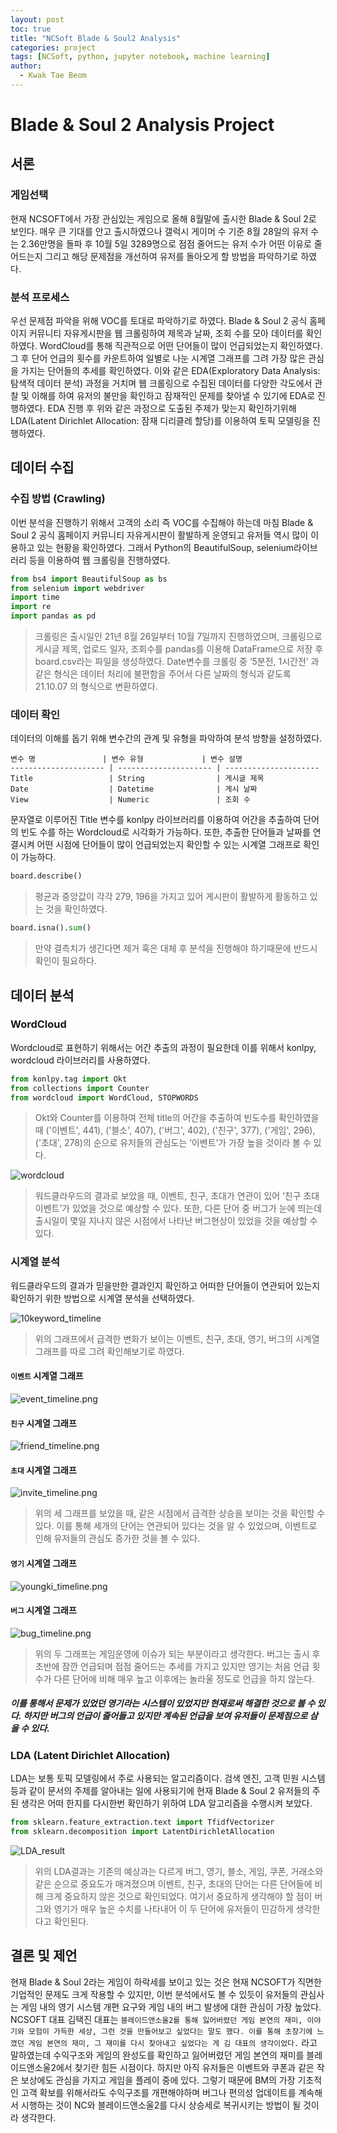 ```yaml
---
layout: post
toc: true
title: "NCSoft Blade & Soul2 Analysis"
categories: project
tags: [NCSoft, python, jupyter notebook, machine learning]
author:
  - Kwak Tae Beom
---
```

# Blade & Soul 2 Analysis Project

## 서론

### 게임선택

현재 NCSOFT에서 가장 관심있는 게임으로 올해 8월말에 출시한 Blade & Soul 2로 보인다. 매우 큰 기대를 안고 출시하였으나 갤럭시 게이머 수 기준 8월 28일의 유저 수는 2.36만명을 돌파 후 10월 5일 3289명으로 점점 줄어드는 유저 수가 어떤 이유로 줄어드는지 그리고 해당 문제점을 개선하여 유저를 돌아오게 할 방법을 파악하기로 하였다.

### 분석 프로세스

우선 문제점 파악을 위해 VOC를 토대로 파악하기로 하였다. Blade & Soul 2 공식 홈페이지 커뮤니티 자유게시판을 웹 크롤링하여 제목과 날짜, 조회 수를 모아 데이터를 확인하였다. WordCloud를 통해 직관적으로 어떤 단어들이 많이 언급되었는지 확인하였다. 그 후 단어 언급의 횟수를 카운트하여 일별로 나눈 시계열 그래프를 그려 가장 많은 관심을 가지는 단어들의 추세를 확인하였다. 이와 같은 EDA(Exploratory Data Analysis: 탐색적 데이터 분석) 과정을 거치며 웹 크롤링으로 수집된 데이터를 다양한 각도에서 관찰 및 이해를 하여 유저의 불만을 확인하고 잠재적인 문제를 찾아낼 수 있기에 EDA로 진행하였다. EDA 진행 후 위와 같은 과정으로 도출된 주제가 맞는지 확인하기위해 LDA(Latent Dirichlet Allocation: 잠재 디리클레 할당)를 이용하여 토픽 모델링을 진행하였다.

## 데이터 수집

### 수집 방법 (Crawling)

이번 분석을 진행하기 위해서 고객의 소리 즉 VOC를 수집해야 하는데 마침 Blade & Soul 2 공식 홈페이지 커뮤니티 자유게시판이 활발하게 운영되고 유저들 역시 많이 이용하고 있는 현황을 확인하였다. 그래서 Python의 BeautifulSoup, selenium라이브러리 등을 이용하여 웹 크롤링을 진행하였다.

```python
from bs4 import BeautifulSoup as bs
from selenium import webdriver
import time
import re
import pandas as pd
```

> 크롤링은 출시일인 21년 8월 26일부터 10월 7일까지 진행하였으며, 크롤링으로 게시글 제목, 업로드 일자, 조회수를 pandas를 이용해 DataFrame으로 저장 후 board.csv라는 파일을 생성하였다. Date변수를 크롤링 중 ‘5분전, 1시간전’ 과 같은 형식은 데이터 처리에 불편함을 주어서 다른 날짜의 형식과 같도록 21.10.07 의 형식으로 변환하였다.

### 데이터 확인

데이터의 이해를 돕기 위해 변수간의 관계 및 유형을 파악하여 분석 방향을 설정하였다.

```Tables
변수 명               | 변수 유형             | 변수 설명             
--------------------- | --------------------- | --------------------- 
Title                 | String                | 게시글 제목     
Date                  | Datetime              | 게시 날짜 
View                  | Numeric               | 조회 수 

```

문자열로 이루어진 Title 변수를 konlpy 라이브러리를 이용하여 어간을 추출하여 단어의 빈도 수를 하는 Wordcloud로 시각화가 가능하다. 또한, 추출한 단어들과 날짜를 연결시켜 어떤 시점에 단어들이 많이 언급되었는지 확인할 수 있는 시계열 그래프로 확인이 가능하다.


```python
board.describe()
```

> 평균과 중앙값이 각각 279, 196을 가지고 있어 게시판이 활발하게 활동하고 있는 것을 확인하였다.

```python
board.isna().sum()
```

> 만약 결측치가 생긴다면 제거 혹은 대체 후 분석을 진행해야 하기때문에 반드시 확인이 필요하다.

## 데이터 분석

### WordCloud

Wordcloud로 표현하기 위해서는 어간 추출의 과정이 필요한데 이를 위해서 konlpy, wordcloud 라이브러리를 사용하였다.

```python
from konlpy.tag import Okt
from collections import Counter
from wordcloud import WordCloud, STOPWORDS
```

> Okt와 Counter를 이용하여 전체 title의 어간을 추출하여 빈도수를 확인하였을 때 ('이벤트', 441), ('블소', 407), ('버그', 402), ('친구', 377), ('게임', 296), ('초대', 278)의 순으로 유저들의 관심도는 ‘이벤트’가 가장 높을 것이라 볼 수 있다.

![wordcloud](./img/nc_problem/wordcloud.png)

> 워드클라우드의 결과로 보았을 때, 이벤트, 친구, 초대가 연관이 있어 ‘친구 초대 이벤트’가 있었을 것으로 예상할 수 있다. 또한, 다른 단어 중 버그가 눈에 띄는데 출시일이 몇일 지나지 않은 시점에서 나타난 버그현상이 있었을 것을 예상할 수 있다.

### 시계열 분석

워드클라우드의 결과가 믿을만한 결과인지 확인하고 어떠한 단어들이 연관되어 있는지 확인하기 위한 방법으로 시계열 분석을 선택하였다.

![10keyword_timeline](./img/nc_problem/10keyword_timeline.png)

> 위의 그래프에서 급격한 변화가 보이는 이벤트, 친구, 초대, 영기, 버그의 시계열 그래프를 따로 그려 확인해보기로 하였다.

#### `이벤트` 시계열 그래프
![event_timeline.png](./img/nc_problem/event_timeline.png)

#### `친구` 시계열 그래프
![friend_timeline.png](./img/nc_problem/friend_timeline.png)

#### `초대` 시계열 그래프
![invite_timeline.png](./img/nc_problem/invite_timeline.png)

> 위의 세 그래프를 보았을 때, 같은 시점에서 급격한 상승을 보이는 것을 확인할 수 있다. 이를 통해 세개의 단어는 연관되어 있다는 것을 알 수 있었으며, 이벤트로 인해 유저들의 관심도 증가한 것을 볼 수 있다.

#### `영기` 시계열 그래프
![youngki_timeline.png](./img/nc_problem/youngki_timeline.png)

#### `버그` 시계열 그래프
![bug_timeline.png](./img/nc_problem/bug_timeline.png)

> 위의 두 그래프는 게임운영에 이슈가 되는 부분이라고 생각한다. 버그는 출시 후 초반에 잠깐 언급되며 점점 줄어드는 추세를 가지고 있지만 영기는 처음 언급 횟수가 다른 단어에 비해 매우 높고 이후에는 놀라울 정도로 언급을 하지 않는다.

##### 이를 통해서 문제가 있었던 영기라는 시스템이 있었지만 현재로써 해결한 것으로 볼 수 있다. 하지만 버그의 언급이 줄어들고 있지만 계속된 언급을 보여 유저들이 문제점으로 삼을 수 있다.


### LDA (Latent Dirichlet Allocation)

LDA는 보통 토픽 모델링에서 주로 사용되는 알고리즘이다. 검색 엔진, 고객 민원 시스템 등과 같이 문서의 주제를 알아내는 일에 사용되기에 현재 Blade & Soul 2 유저들의 주된 생각은 어떠 한지를 다시한번 확인하기 위하여 LDA 알고리즘을 수행시켜 보았다.

```python
from sklearn.feature_extraction.text import TfidfVectorizer
from sklearn.decomposition import LatentDirichletAllocation
```

![LDA_result](./img/nc_problem/LDA_result.png)

> 위의 LDA결과는 기존의 예상과는 다르게 버그, 영기, 블소, 게임, 쿠폰, 거래소와 같은 순으로 중요도가 매겨졌으며 이벤트, 친구, 초대의 단어는 다른 단어들에 비해 크게 중요하지 않은 것으로 확인되었다. 여기서 중요하게 생각해야 할 점이 버그와 영기가 매우 높은 수치를 나타내어 이 두 단어에 유저들이 민감하게 생각한다고 확인된다.

## 결론 및 제언

현재 Blade & Soul 2라는 게임이 하락세를 보이고 있는 것은 현재 NCSOFT가 직면한 기업적인 문제도 크게 작용할 수 있지만, 이번 분석에서도 볼 수 있듯이 유저들의 관심사는 게임 내의 영기 시스템 개편 요구와 게임 내의 버그 발생에 대한 관심이 가장 높았다. NCSOFT 대표 김택진 대표는 `블레이드앤소울2를 통해 잃어버렸던 게임 본연의 재미, 이야기와 모험이 가득한 세상, 그런 것을 만들어보고 싶었다는 말도 했다. 이를 통해 초창기에 느꼈던 게임 본연의 재미, 그 재미를 다시 찾아내고 싶었다는 게 김 대표의 생각이었다.` 라고 말하였는데 수익구조와 게임의 완성도를 확인하고 잃어버렸던 게임 본연의 재미를 블레이드앤소울2에서 찾기란 힘든 시점이다. 하지만 아직 유저들은 이벤트와 쿠폰과 같은 작은 보상에도 관심을 가지고 게임을 플레이 중에 있다. 그렇기 때문에 BM의 가장 기초적인 고객 확보를 위해서라도 수익구조를 개편해야하며 버그나 편의성 업데이트를 계속해서 시행하는 것이 NC와 블레이드앤소울2를 다시 상승세로 복귀시키는 방법이 될 것이라 생각한다.